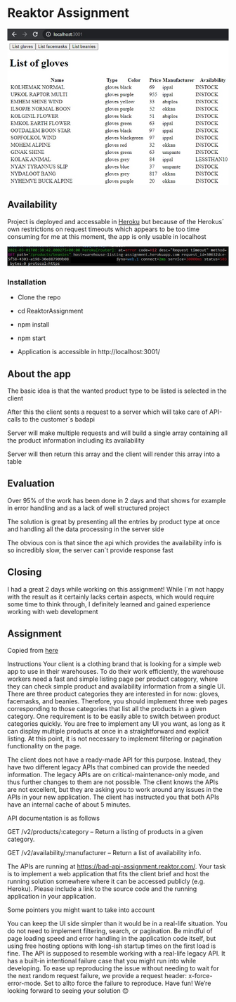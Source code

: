 # **Reaktor Assignment**

![Image](media/screenshot.jpg)

## Availability

Project is deployed and accessable in [Heroku](https://warehouse-listing-assignment.herokuapp.com/) but because of the Herokus´ own restrictions on request timeouts which appears to be too time consuming for me at this moment, the app is only usable in localhost

![Image](media/screenshot2.jpg)

### Installation

* Clone the repo

* cd ReaktorAssignment

* npm install

* npm start

* Application is accessible in http://localhost:3001/


## About the app

The basic idea is that the wanted product type to be listed is selected in the client

After this the client sents a request to a server which will take care of API-calls to the customer´s badapi

Server will make multiple requests and will build a single array containing all the product information including its availability

Server will then return this array and the client will render this array into a table

## Evaluation

Over 95% of the work has been done in 2 days and that shows for example in error handling and as a lack of well structured project

The solution is great by presenting all the entries by product type at once and handling all the data processing in the server side

The obvious con is that since the api which provides the availability info is so incredibly slow, the server can´t provide response fast

## Closing

I had a great 2 days while working on this assignment! While I´m not happy with the result as it certainly lacks certain aspects, which would require some time to think through, I definitely learned and gained experience working with web development

## Assignment

Copied from [here](https://www.reaktor.com/junior-dev-assignment/)

Instructions
Your client is a clothing brand that is looking for a simple web app to use in their warehouses. To do their work efficiently, the warehouse workers need a fast and simple listing page per product category, where they can check simple product and availability information from a single UI. There are three product categories they are interested in for now: gloves, facemasks, and beanies. Therefore, you should implement three web pages corresponding to those categories that list all the products in a given category. One requirement is to be easily able to switch between product categories quickly. You are free to implement any UI you want, as long as it can display multiple products at once in a straightforward and explicit listing. At this point, it is not necessary to implement filtering or pagination functionality on the page.

The client does not have a ready-made API for this purpose. Instead, they have two different legacy APIs that combined can provide the needed information. The legacy APIs are on critical-maintenance-only mode, and thus further changes to them are not possible. The client knows the APIs are not excellent, but they are asking you to work around any issues in the APIs in your new application. The client has instructed you that both APIs have an internal cache of about 5 minutes.

API documentation is as follows

GET /v2/products/:category – Return a listing of products in a given category.

GET /v2/availability/:manufacturer – Return a list of availability info.

The APIs are running at https://bad-api-assignment.reaktor.com/.
Your task is to implement a web application that fits the client brief and host the running solution somewhere where it can be accessed publicly (e.g. Heroku). Please include a link to the source code and the running application in your application.

Some pointers you might want to take into account

You can keep the UI side simpler than it would be in a real-life situation. You do not need to implement filtering, search, or pagination.
Be mindful of page loading speed and error handling in the application code itself, but using free hosting options with long-ish startup times on the first load is fine.
The API is supposed to resemble working with a real-life legacy API. It has a built-in intentional failure case that you might run into while developing. To ease up reproducing the issue without needing to wait for the next random request failure, we provide a request header: x-force-error-mode. Set to allto force the failure to reproduce.
Have fun! We’re looking forward to seeing your solution 😊